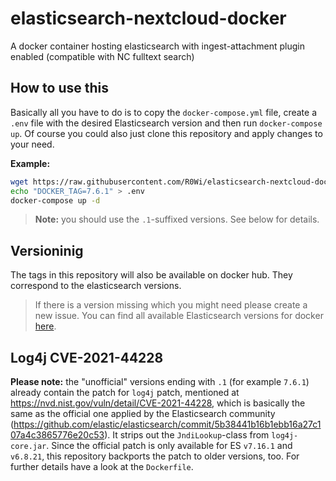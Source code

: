 # elasticsearch-nextcloud-docker
A docker container hosting elasticsearch with ingest-attachment plugin enabled (compatible with NC fulltext search)

## How to use this
Basically all you have to do is to copy the `docker-compose.yml` file, create a `.env` file with the desired Elasticsearch version and then run `docker-compose up`. Of course you could also just clone this repository and apply changes to your need.

**Example:**
```bash
wget https://raw.githubusercontent.com/R0Wi/elasticsearch-nextcloud-docker/master/docker-compose.yml
echo "DOCKER_TAG=7.6.1" > .env
docker-compose up -d
```
> **Note:** you should use the `.1`-suffixed versions. See below for details.

## Versioninig
The tags in this repository will also be available on docker hub. They correspond to the elasticsearch versions.

> If there is a version missing which you might need please create a new issue. You can find all available Elasticsearch versions for docker [here](https://hub.docker.com/_/elasticsearch?tab=tags&page=1&ordering=last_updated).

## Log4j CVE-2021-44228
**Please note:** the "unofficial" versions ending with `.1` (for example `7.6.1`) already contain the patch
for `log4j` patch, mentioned at https://nvd.nist.gov/vuln/detail/CVE-2021-44228, which is basically the same
as the official one applied by the Elasticsearch community (https://github.com/elastic/elasticsearch/commit/5b38441b16b1ebb16a27c107a4c3865776e20c53). It strips out the `JndiLookup`-class from `log4j-core.jar`. Since
the official patch is only available for ES `v7.16.1` and `v6.8.21`, this repository backports the patch
to older versions, too. For
further details have a look at the `Dockerfile`.